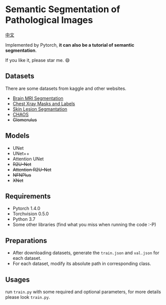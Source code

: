 # Semantic Segmentation of Pathological Images

[中文](./README-zh.md)

Implemented by Pytorch, **it can also be a tutorial of semantic segmentation**.

If you like it, please star me. :smile:

## Datasets

There are some datasets from kaggle and other websites.

- [Brain MRI Segmentation](https://www.kaggle.com/mateuszbuda/lgg-mri-segmentation)
- [Chest Xray Masks and Labels](https://www.kaggle.com/nikhilpandey360/chest-xray-masks-and-labels)
- [Skin Lesion Segmantation](https://challenge.kitware.com/#challenge/583f126bcad3a51cc66c8d9a)
- [CHAOS](https://chaos.grand-challenge.org/Combined_Healthy_Abdominal_Organ_Segmentation/)
- ~~Glomerulus~~

## Models

- UNet
- UNet++
- Attention UNet
- ~~R2U-Net~~
- ~~Attention R2U-Net~~
- ~~NFNPlus~~
- ~~XNet~~

## Requirements

- Pytorch 1.4.0
- Torchvision 0.5.0
- Python 3.7
- Some other libraries (find what you miss when running the code :-P)

## Preparations

- After downloading datasets, generate the `train.json` and `val.json` for each dataset.
- For each dataset, modify its absolute path in corresponding class. 

## Usages

run `train.py` with some required and optional parameters, for more details please look `train.py`.